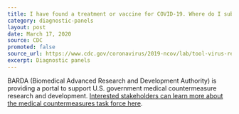 ```yaml
---
title: I have found a treatment or vaccine for COVID-19. Where do I submit my idea?
category: diagnostic-panels
layout: post
date: March 17, 2020
source: CDC
promoted: false
source_url: https://www.cdc.gov/coronavirus/2019-ncov/lab/tool-virus-requests.html
excerpt: Diagnostic panels
---
```


BARDA (Biomedical Advanced Research and Development Authority) is providing a portal to support U.S. government medical countermeasure research and development. [Interested stakeholders can learn more about the medical countermeasures task force here](https://medicalcountermeasures.gov/app/barda/coronavirus.aspx).
